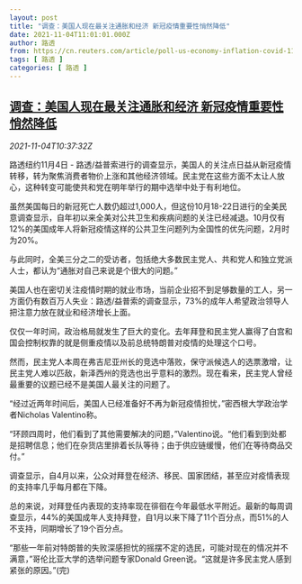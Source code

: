 ```yaml
---
layout: post
title: "调查：美国人现在最关注通胀和经济 新冠疫情重要性悄然降低"
date: 2021-11-04T11:01:01.000Z
author: 路透
from: https://cn.reuters.com/article/poll-us-economy-inflation-covid-1104-idCNKBS2HP19E
tags: [ 路透 ]
categories: [ 路透 ]
---
```

<!--1636023661000-->
[调查：美国人现在最关注通胀和经济 新冠疫情重要性悄然降低](https://cn.reuters.com/article/poll-us-economy-inflation-covid-1104-idCNKBS2HP19E)
------

<div>
<div><i>2021-11-04T10:37:32Z</i></div><p>路透纽约11月4日 - 路透/益普索进行的调查显示，美国人的关注点日益从新冠疫情转移，转为聚焦消费者物价上涨和其他经济领域。民主党在这些方面不太让人放心，这种转变可能使共和党在明年举行的期中选举中处于有利地位。</p><p>虽然美国每日的新冠死亡人数仍超过1,000人，但这份10月18-22日进行的全美民意调查显示，自年初以来全美对公共卫生和疾病问题的关注已经减退。10月仅有12%的美国成年人将新冠疫情这样的公共卫生问题列为全国性的优先问题，2月时为20%。</p><p>与此同时，全美三分之二的受访者，包括绝大多数民主党人、共和党人和独立党派人士，都认为“通胀对自己来说是个很大的问题。”</p><p>美国人也在密切关注疫情时期的就业市场，当前企业招不到足够数量的工人，另一方面仍有数百万人失业：路透/益普索的调查显示，73%的成年人希望政治领导人把注意力放在就业和经济增长上面。</p><p>仅仅一年时间，政治格局就发生了巨大的变化。去年拜登和民主党人赢得了白宫和国会控制权靠的就是侧重疫情以及前总统特朗普对疫情的处理这个口号。</p><p>然而，民主党人本周在弗吉尼亚州长的竞选中落败，保守派候选人的选票激增，让民主党人难以匹敌，新泽西州的竞选也出乎意料的激烈。现在看来，民主党人曾经最重要的议题已经不是美国人最关注的问题了。</p><p>“经过近两年时间后，美国人已经准备好不再为新冠疫情担忧，”密西根大学政治学者Nicholas Valentino称。</p><p>“环顾四周时，他们看到了其他需要解决的问题，”Valentino说。“他们看到到处都是招聘信息；他们在杂货店里排着长队等待；由于供应链缓慢，他们在等待商品交付。”</p><p>调查显示，自4月以来，公众对拜登在经济、移民、国家团结，甚至应对疫情表现的支持率几乎每月都在下降。</p><p>总的来说，对拜登任内表现的支持率现在徘徊在今年最低水平附近。最新的每周调查显示，44%的美国成年人支持拜登，自1月以来下降了11个百分点，而51%的人不支持，同期增长了19个百分点。</p><p>“那些一年前对特朗普的失败深感担忧的摇摆不定的选民，可能对现在的情况并不满意，”哥伦比亚大学的选举问题专家Donald Green说。“这就是许多民主党人感到紧张的原因。”(完)</p>
</div>
